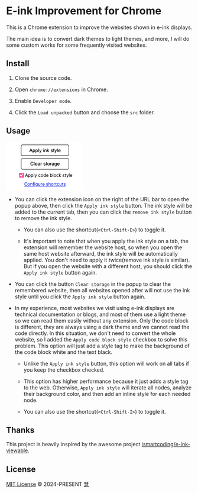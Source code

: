 # E-ink Improvement for Chrome

This is a Chrome extension to improve the websites shown in e-ink displays.

The main idea is to convert dark themes to light themes, and more, I will do some custom works for some frequently visited websites.

## Install

1. Clone the source code.

2. Open `chrome://extensions` in Chrome.

3. Enable `Developer mode`.

4. Click the `Load unpacked` button and choose the `src` folder.

## Usage

![example](./example.png)

- You can click the extension icon on the right of the URL bar to open the popup above, then click the `Apply ink style` button. The ink style will be added to the current tab, then you can click the `remove ink style` button to remove the ink style.

  - You can also use the shortcut(`<Ctrl-Shift-E>`) to toggle it.

  - It's important to note that when you apply the ink style on a tab, the extension will remember the website host, so when you open the same host website afterward, the ink style will be automatically applied. You don't need to apply it twice(remove ink style is similar). But if you open the website with a different host, you should click the `Apply ink style` button again.

- You can click the button `Clear storage` in the popup to clear the remembered website, then all websites opened after will not use the ink style until you click the `Apply ink style` button again.

- In my experience, most websites we visit using e-ink displays are technical documentation or blogs, and most of them use a light theme so we can read them easily without any extension. Only the code block is different, they are always using a dark theme and we cannot read the code directly. In this situation, we don't need to convert the whole website, so I added the `Apply code block style` checkbox to solve this problem. This option will just add a style tag to make the background of the code block white and the text black.

  - Unlike the `Apply ink style` button, this option will work on all tabs if you keep the checkbox checked.

  - This option has higher performance because it just adds a style tag to the web. Otherwise, `Apply ink style` will iterate all nodes, analyze their background color, and then add an inline style for each needed node.

  - You can also use the shortcut(`<Ctrl-Shift-I>`) to toggle it.

## Thanks

This project is heavily inspired by the awesome project [ismartcoding/e-ink-viewable](https://github.com/ismartcoding/e-ink-viewable).

## License

[MIT License](https://github.com/hui890514/chrome-e-ink-improvement/blob/main/LICENSE) © 2024-PRESENT [慧](https://github.com/hui890514)
